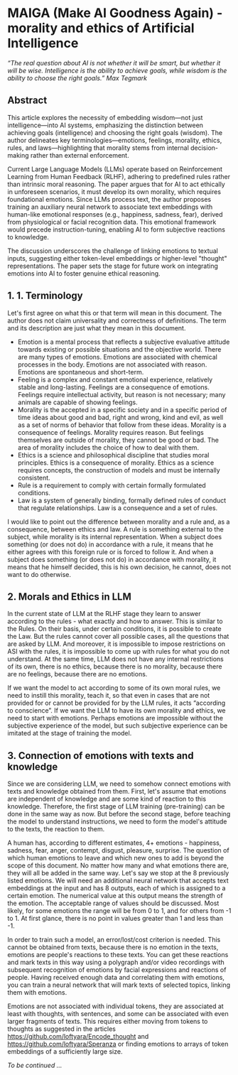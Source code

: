 # MAIGA (Make AI Goodness Again) - morality and ethics of Artificial Intelligence
*“The real question about AI is not whether it will be smart, but whether it will be wise. Intelligence is the ability to achieve goals, while wisdom is the ability to choose the right goals.” Max Tegmark*

## Abstract
This article explores the necessity of embedding wisdom—not just intelligence—into AI systems, emphasizing the distinction between achieving goals (intelligence) and choosing the right goals (wisdom). The author delineates key terminologies—emotions, feelings, morality, ethics, rules, and laws—highlighting that morality stems from internal decision-making rather than external enforcement.

Current Large Language Models (LLMs) operate based on Reinforcement Learning from Human Feedback (RLHF), adhering to predefined rules rather than intrinsic moral reasoning. The paper argues that for AI to act ethically in unforeseen scenarios, it must develop its own morality, which requires foundational emotions. Since LLMs process text, the author proposes training an auxiliary neural network to associate text embeddings with human-like emotional responses (e.g., happiness, sadness, fear), derived from physiological or facial recognition data. This emotional framework would precede instruction-tuning, enabling AI to form subjective reactions to knowledge.

The discussion underscores the challenge of linking emotions to textual inputs, suggesting either token-level embeddings or higher-level "thought" representations. The paper sets the stage for future work on integrating emotions into AI to foster genuine ethical reasoning.

## 1.	1.	Terminology
Let's first agree on what this or that term will mean in this document. The author does not claim universality and correctness of definitions. The term and its description are just what they mean in this document.

-	Emotion is a mental process that reflects a subjective evaluative attitude towards existing or possible situations and the objective world. There are many types of emotions. Emotions are associated with chemical processes in the body. Emotions are not associated with reason. Emotions are spontaneous and short-term.
-	Feeling is a complex and constant emotional experience, relatively stable and long-lasting. Feelings are a consequence of emotions. Feelings require intellectual activity, but reason is not necessary; many animals are capable of showing feelings.
-	Morality is the accepted in a specific society and in a specific period of time ideas about good and bad, right and wrong, kind and evil, as well as a set of norms of behavior that follow from these ideas. Morality is a consequence of feelings. Morality requires reason. But feelings themselves are outside of morality, they cannot be good or bad. The area of morality includes the choice of how to deal with them.
-	Ethics is a science and philosophical discipline that studies moral principles. Ethics is a consequence of morality. Ethics as a science requires concepts, the construction of models and must be internally consistent.
-	Rule is a requirement to comply with certain formally formulated conditions.
-	Law is a system of generally binding, formally defined rules of conduct that regulate relationships. Law is a consequence and a set of rules.

I would like to point out the difference between morality and a rule and, as a consequence, between ethics and law. A rule is something external to the subject, while morality is its internal representation. When a subject does something (or does not do) in accordance with a rule, it means that he either agrees with this foreign rule or is forced to follow it. And when a subject does something (or does not do) in accordance with morality, it means that he himself decided, this is his own decision, he cannot, does not want to do otherwise.

## 2.	Morals and Ethics in LLM
In the current state of LLM at the RLHF stage they learn to answer according to the rules - what exactly and how to answer. This is similar to the Rules. On their basis, under certain conditions, it is possible to create the Law. But the rules cannot cover all possible cases, all the questions that are asked by LLM. And moreover, it is impossible to impose restrictions on ASI with the rules, it is impossible to come up with rules for what you do not understand. At the same time, LLM does not have any internal restrictions of its own, there is no ethics, because there is no morality, because there are no feelings, because there are no emotions.

If we want the model to act according to some of its own moral rules, we need to instill this morality, teach it, so that even in cases that are not provided for or cannot be provided for by the LLM rules, it acts “according to conscience”. If we want the LLM to have its own morality and ethics, we need to start with emotions. Perhaps emotions are impossible without the subjective experience of the model, but such subjective experience can be imitated at the stage of training the model.

## 3.	Connection of emotions with texts and knowledge 
Since we are considering LLM, we need to somehow connect emotions with texts and knowledge obtained from them. First, let's assume that emotions are independent of knowledge and are some kind of reaction to this knowledge. Therefore, the first stage of LLM training (pre-training) can be done in the same way as now. But before the second stage, before teaching the model to understand instructions, we need to form the model's attitude to the texts, the reaction to them.

A human has, according to different estimates, 4+ emotions - happiness, sadness, fear, anger, contempt, disgust, pleasure, surprise. The question of which human emotions to leave and which new ones to add is beyond the scope of this document. No matter how many and what emotions there are, they will all be added in the same way. Let's say we stop at the 8 previously listed emotions. We will need an additional neural network that accepts text embeddings at the input and has 8 outputs, each of which is assigned to a certain emotion. The numerical value at this output means the strength of the emotion. The acceptable range of values should be discussed. Most likely, for some emotions the range will be from 0 to 1, and for others from -1 to 1. At first glance, there is no point in values greater than 1 and less than -1.

In order to train such a model, an error/lost/cost criterion is needed. This cannot be obtained from texts, because there is no emotion in the texts, emotions are people's reactions to these texts. You can get these reactions and mark texts in this way using a polygraph and/or video recordings with subsequent recognition of emotions by facial expressions and reactions of people. Having received enough data and correlating them with emotions, you can train a neural network that will mark texts of selected topics, linking them with emotions.

Emotions are not associated with individual tokens, they are associated at least with thoughts, with sentences, and some can be associated with even larger fragments of texts. This requires either moving from tokens to thoughts as suggested in the articles https://github.com/loftyara/Encode_thought and https://github.com/loftyara/Speranza or finding emotions to arrays of token embeddings of a sufficiently large size.

*To be continued …*
